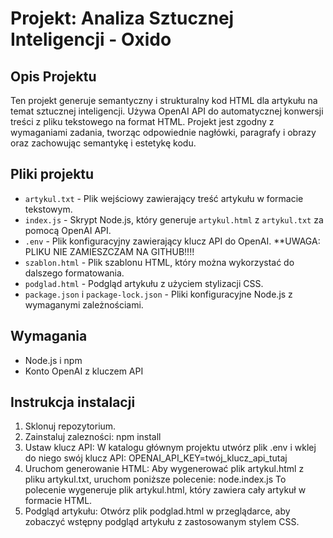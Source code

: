 # Projekt: Analiza Sztucznej Inteligencji - Oxido

## Opis Projektu

Ten projekt generuje semantyczny i strukturalny kod HTML dla artykułu na temat sztucznej inteligencji. Używa OpenAI API do automatycznej konwersji treści z pliku tekstowego na format HTML. Projekt jest zgodny z wymaganiami zadania, tworząc odpowiednie nagłówki, paragrafy i obrazy oraz zachowując semantykę i estetykę kodu.

## Pliki projektu

- `artykul.txt` - Plik wejściowy zawierający treść artykułu w formacie tekstowym.
- `index.js` - Skrypt Node.js, który generuje `artykul.html` z `artykul.txt` za pomocą OpenAI API.
- `.env` - Plik konfiguracyjny zawierający klucz API do OpenAI. **UWAGA: PLIKU NIE ZAMIESZCZAM NA GITHUB!!!!
- `szablon.html` - Plik szablonu HTML, który można wykorzystać do dalszego formatowania.
- `podglad.html` - Podgląd artykułu z użyciem stylizacji CSS.
- `package.json` i `package-lock.json` - Pliki konfiguracyjne Node.js z wymaganymi zależnościami.

## Wymagania

- Node.js i npm
- Konto OpenAI z kluczem API

## Instrukcja instalacji

1. Sklonuj repozytorium.
2. Zainstaluj zalezności: npm install
3. Ustaw klucz API: W katalogu głównym projektu utwórz plik .env i wklej do niego swój klucz API:
OPENAI_API_KEY=twój_klucz_api_tutaj
4. Uruchom generowanie HTML: Aby wygenerować plik artykul.html z pliku artykul.txt, uruchom poniższe polecenie: node.index.js
To polecenie wygeneruje plik artykul.html, który zawiera cały artykuł w formacie HTML.
5. Podgląd artykułu: Otwórz plik podglad.html w przeglądarce, aby zobaczyć wstępny podgląd artykułu z zastosowanym stylem CSS.